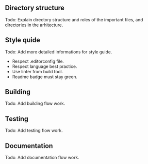 ## Directory structure
Todo: Explain directory structure and roles of the important files,
and directories in the arhitecture.

## Style quide
Todo: Add more detailed informations for style guide.

 * Respect .editorconfig file.
 * Respect language best practice.
 * Use linter from build tool.
 * Readme badge must stay green.

## Building
Todo: Add building flow work.

## Testing
Todo: Add testing flow work.

## Documentation
Todo: Add documentation flow work.
